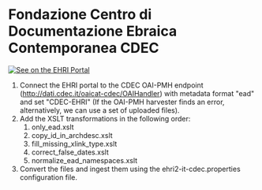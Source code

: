 # Fondazione Centro di Documentazione Ebraica Contemporanea CDEC

[![See on the EHRI Portal](https://img.shields.io/badge/See_on-the_EHRI_Portal-83004c)](https://portal.ehri-project.eu/institutions/it-002845)

1. Connect the EHRI portal to the CDEC OAI-PMH endpoint (http://dati.cdec.it/oaicat-cdec/OAIHandler) with metadata format "ead" and set "CDEC-EHRI" (If the OAI-PMH harvester finds an error, alternatively, we can use a set of uploaded files). 
2. Add the XSLT transformations in the following order:
    1. only_ead.xslt
    2. copy_id_in_archdesc.xslt
    3. fill_missing_xlink_type.xslt
    4. correct_false_dates.xslt
    5. normalize_ead_namespaces.xslt
3. Convert the files and ingest them using the ehri2-it-cdec.properties configuration file. 